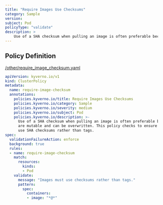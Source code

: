 ```yaml
---
title: "Require Images Use Checksums"
category: Sample
version: 
subject: Pod
policyType: "validate"
description: >
    Use of a SHA checksum when pulling an image is often preferable because tags are mutable and can be overwritten. This policy checks to ensure that all images use SHA checksums rather than tags.
---
```


## Policy Definition
<a href="https://github.com/kyverno/policies/raw/main//other/require_image_checksum.yaml" target="-blank">/other/require_image_checksum.yaml</a>

```yaml
apiVersion: kyverno.io/v1
kind: ClusterPolicy
metadata:
  name: require-image-checksum
  annotations:
    policies.kyverno.io/title: Require Images Use Checksums
    policies.kyverno.io/category: Sample
    policies.kyverno.io/severity: medium
    policies.kyverno.io/subject: Pod
    policies.kyverno.io/description: >-
      Use of a SHA checksum when pulling an image is often preferable because tags
      are mutable and can be overwritten. This policy checks to ensure that all images
      use SHA checksums rather than tags.
spec:
  validationFailureAction: enforce
  background: true
  rules:
  - name: require-image-checksum
    match:
      resources:
        kinds:
        - Pod
    validate:
      message: "Images must use checksums rather than tags."  
      pattern:
        spec:
          containers:
          - image: "*@*"
```
